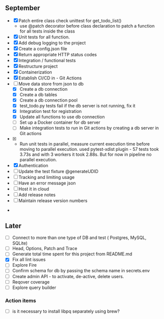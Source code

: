 ## September

- [x] Patch entire class check unittest for get_todo_list()
  - use @patch decorator before class declaration to patch a function for all tests inside the class
- [x] Unit tests for all function.
- [x] Add debug logging to the project
- [x] Create a config.json file
- [x] Return appropriate HTTP status codes 
- [X] Integration / functional tests
- [x] Restructure project
- [x] Containerization  
- [x] Establish CI/CD in - Git Actions
- [ ] Move data store from json to db
  - [x] Create a db connection
  - [x] Create a db tables
  - [x] Create a db connection pool
  - [x] test_todo.py tests fail if the db server is not running, fix it
  - [x] Integration test for registration
  - [x] Update all functions to use db connection
  - [ ] Set up a Docker container for db server
  - [ ] Make integration tests to run in Git actions by creating a db server in Git actions
- [x] - Run unit tests in parallel, measure current execution time before moving to parallel execution. 
        used pytest-xdist plugin - 57 tests took 3.73s and with 3 workers it took 2.88s. 
        But for now in pipeline no parallel execution.
- [x] Authentication
- [ ] Update the test fixture @generateUDID 
- [ ] Tracking and limiting usage 
- [ ] Have an error message json
- [ ] Host it in cloud
- [ ] Add release notes
- [ ] Maintain release version numbers
- 
## Later

- [ ] Connect to more than one type of DB and test ( Postgres, MySQL, SQLite)
- [ ] Head, Options, Patch and Trace
- [ ] Generate total time spent for this project from README.md
- [x] Fix all lint issues
- [ ] Explore Fire
- [ ] Confirm schema for db by passing the schema name in secrets.env
- [ ] Create admin API - to activate, de-active, delete users. 
- [ ] Reqover coverage
- [ ] Explore query builder 

### Action items
 - [ ] is it necessary to install libpq separately using brew? 